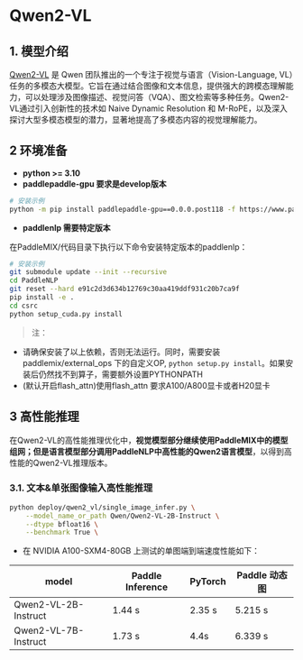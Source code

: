 # Qwen2-VL

## 1. 模型介绍

[Qwen2-VL](https://qwenlm.github.io/blog/qwen2-vl/) 是 Qwen 团队推出的一个专注于视觉与语言（Vision-Language, VL）任务的多模态大模型。它旨在通过结合图像和文本信息，提供强大的跨模态理解能力，可以处理涉及图像描述、视觉问答（VQA）、图文检索等多种任务。Qwen2-VL通过引入创新性的技术如 Naive Dynamic Resolution 和 M-RoPE，以及深入探讨大型多模态模型的潜力，显著地提高了多模态内容的视觉理解能力。

## 2 环境准备

- **python >= 3.10**
- **paddlepaddle-gpu 要求是develop版本**
```bash
# 安装示例
python -m pip install paddlepaddle-gpu==0.0.0.post118 -f https://www.paddlepaddle.org.cn/whl/linux/gpu/develop.html
```

- **paddlenlp 需要特定版本**

在PaddleMIX/代码目录下执行以下命令安装特定版本的paddlenlp：
```bash
# 安装示例
git submodule update --init --recursive
cd PaddleNLP
git reset --hard e91c2d3d634b12769c30aa419ddf931c20b7ca9f
pip install -e .
cd csrc
python setup_cuda.py install
```

> 注：
* 请确保安装了以上依赖，否则无法运行。同时，需要安装 paddlemix/external_ops 下的自定义OP, `python setup.py install`。如果安装后仍然找不到算子，需要额外设置PYTHONPATH
* (默认开启flash_attn)使用flash_attn 要求A100/A800显卡或者H20显卡

## 3 高性能推理

在Qwen2-VL的高性能推理优化中，**视觉模型部分继续使用PaddleMIX中的模型组网；但是语言模型部分调用PaddleNLP中高性能的Qwen2语言模型**，以得到高性能的Qwen2-VL推理版本。

### 3.1. 文本&单张图像输入高性能推理
```bash
python deploy/qwen2_vl/single_image_infer.py \
    --model_name_or_path Qwen/Qwen2-VL-2B-Instruct \
    --dtype bfloat16 \
    --benchmark True \
```

- 在 NVIDIA A100-SXM4-80GB 上测试的单图端到端速度性能如下：

| model                  | Paddle Inference|    PyTorch   | Paddle 动态图 |
| ---------------------- | --------------- | ------------ | ------------ |
| Qwen2-VL-2B-Instruct   |      1.44 s     |     2.35 s   |    5.215 s   |
| Qwen2-VL-7B-Instruct   |      1.73 s     |      4.4s    |    6.339 s   |
